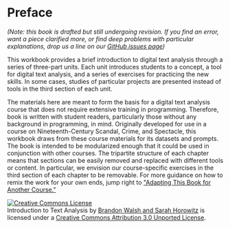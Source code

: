 # Preface

*(Note: this book is drafted but still undergoing revision. If you find an error, want a piece clarified more, or find deep problems with particular explanations, drop us a line on our [GitHub issues page](https://github.com/bmw9t/introduction-to-text-analysis/issues))*

This workbook provides a brief introduction to digital text analysis through a series of three-part units. Each unit introduces students to a concept, a tool for digital text analysis, and a series of exercises for practicing the new skills. In some cases, studies of particular projects are presented instead of tools in the third section of each unit. 

The materials here are meant to form the basis for a digital text analysis course that does not require extensive training in programming. Therefore, book is written with student readers, particularly those without any background in programming, in mind. Originally developed for use in a course on Nineteenth-Century Scandal, Crime, and Spectacle, this workbook draws from these course materials for its datasets and prompts. The book is intended to be modularized enough that it could be used in conjunction with other courses. The tripartite structure of each chapter means that sections can be easily removed and replaced with different tools or content. In particular, we envision our course-specific exercises in the third section of each chapter to be removable. For more guidance on how to remix the work for your own ends, jump right to ["Adapting This Book for Another Course."](/conclusion/adapting.md)

<a rel="license" href="http://creativecommons.org/licenses/by/3.0/"><img alt="Creative Commons License" style="border-width:0" src="https://i.creativecommons.org/l/by/3.0/80x15.png" /></a><br />Introduction to Text Analysis by <a xmlns:cc="http://creativecommons.org/ns#" href="https://bmw9t.gitbooks.io/introduction-to-text-analysis/content/index.html" property="cc:attributionName" rel="cc:attributionURL">Brandon Walsh and Sarah Horowitz</a> is licensed under a <a rel="license" href="http://creativecommons.org/licenses/by/3.0/">Creative Commons Attribution 3.0 Unported License</a>.
